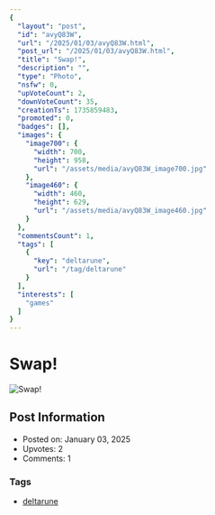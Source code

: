 ```yaml
---
{
  "layout": "post",
  "id": "avyQ83W",
  "url": "/2025/01/03/avyQ83W.html",
  "post_url": "/2025/01/03/avyQ83W.html",
  "title": "Swap!",
  "description": "",
  "type": "Photo",
  "nsfw": 0,
  "upVoteCount": 2,
  "downVoteCount": 35,
  "creationTs": 1735859483,
  "promoted": 0,
  "badges": [],
  "images": {
    "image700": {
      "width": 700,
      "height": 958,
      "url": "/assets/media/avyQ83W_image700.jpg"
    },
    "image460": {
      "width": 460,
      "height": 629,
      "url": "/assets/media/avyQ83W_image460.jpg"
    }
  },
  "commentsCount": 1,
  "tags": [
    {
      "key": "deltarune",
      "url": "/tag/deltarune"
    }
  ],
  "interests": [
    "games"
  ]
}
---
```


# Swap!

![Swap!](/assets/media/avyQ83W_image700.jpg)

## Post Information

- Posted on: January 03, 2025
- Upvotes: 2
- Comments: 1

### Tags

- [deltarune](/tag/deltarune)
